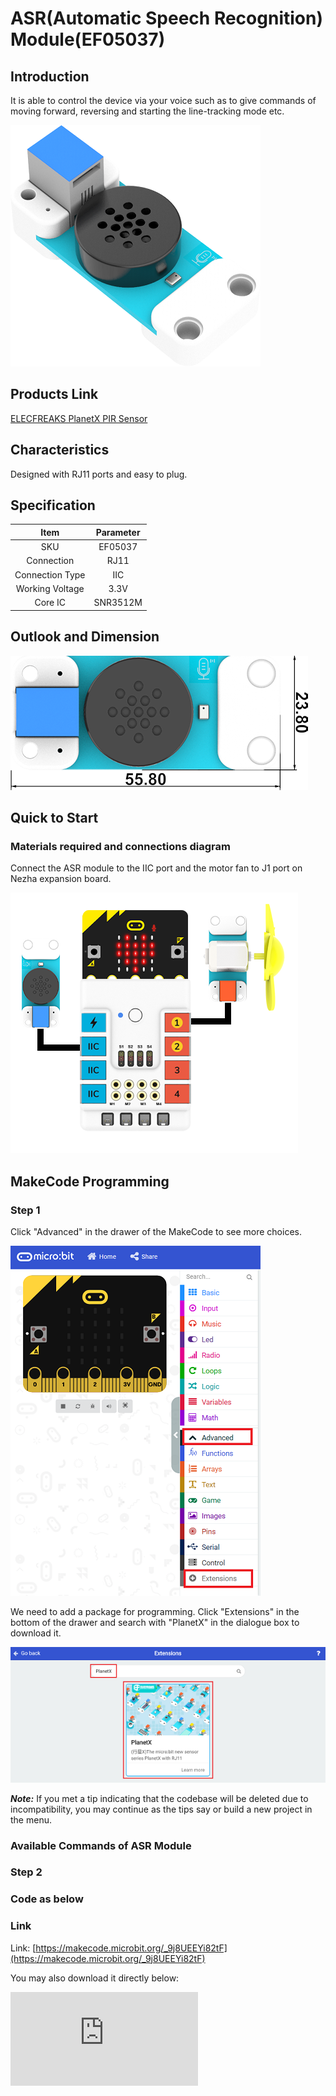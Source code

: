 # ASR(Automatic Speech Recognition) Module(EF05037)

## Introduction

It is able to control the device via your voice such as to give commands of  moving forward, reversing and starting the line-tracking mode etc.

![](./images/05037_01.png)

## Products Link

[ELECFREAKS PlanetX PIR Sensor](https://www.elecfreaks.com/planetx-pir.html)


## Characteristics

 Designed with RJ11 ports and easy to plug.

## Specification


Item | Parameter
:-: | :-:
SKU|EF05037
Connection|RJ11
Connection Type|IIC
Working Voltage|3.3V
Core IC|SNR3512M


## Outlook and Dimension



![](./images/05037_02.png)


## Quick to Start


### Materials required and connections diagram

 Connect the ASR module to the IIC port and the motor fan to J1 port on Nezha expansion board.


![](./images/05037_03.png)



## MakeCode Programming


### Step 1
Click "Advanced" in the drawer of the MakeCode to see more choices.

![](./images/05001_04.png)

We need to add a package for programming. Click "Extensions" in the bottom of the drawer and search with "PlanetX" in the dialogue box to download it.

![](./images/05001_05.png)

***Note:*** If you met a tip indicating that the codebase will be deleted due to incompatibility, you may continue as the tips say or build a new project in the menu.

### Available Commands of ASR Module



### Step 2
### Code as below



### Link
Link: [https://makecode.microbit.org/_9j8UEEYi82tF](https://makecode.microbit.org/_9j8UEEYi82tF)

You may also download it directly below:


<div
    style={{
        position: 'relative',
        paddingBottom: '60%',
        overflow: 'hidden',
    }}
>
    <iframe
        src="https://makecode.microbit.org/_9j8UEEYi82tF"
        frameborder="0"
        sandbox="allow-popups allow-forms allow-scripts allow-same-origin"
        style={{
            position: 'absolute',
            width: '100%',
            height: '100%',
        }}
    />
</div>


### Result
 The motor fan is controlled by the ASR module.


## Relevant File


## Technique File
